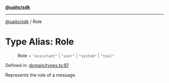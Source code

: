 [**@uaito/sdk**](../README.md)

***

[@uaito/sdk](../packages.md) / Role

# Type Alias: Role

> **Role** = `"assistant"` \| `"user"` \| `"system"` \| `"tool"`

Defined in: [domain/types.ts:97](https://github.com/elribonazo/uaito/blob/9ab1ff2aae36a9b426eb3035857a3fddbfc0ec37/packages/sdk/src/domain/types.ts#L97)

Represents the role of a message.
